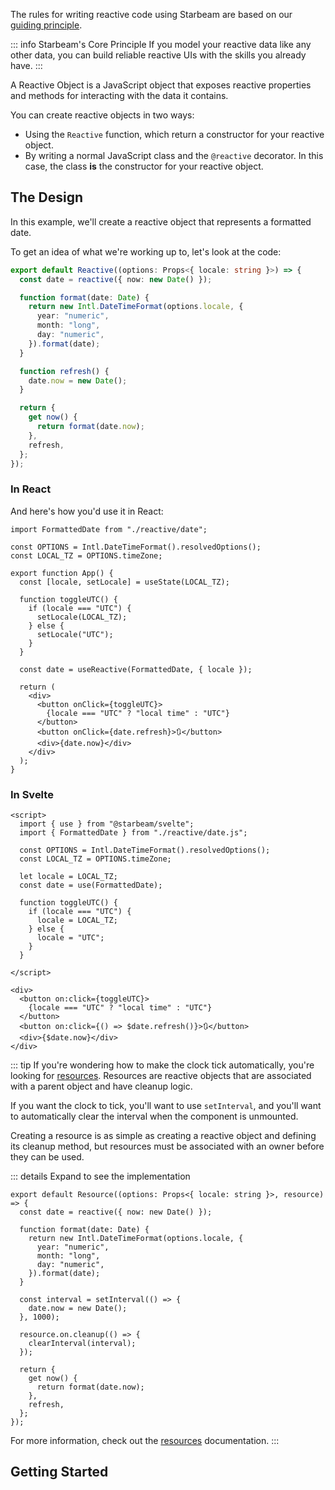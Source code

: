 The rules for writing reactive code using Starbeam are based on our [guiding principle](./principle).

::: info Starbeam's Core Principle
If you model your reactive data like any other data, you can build reliable reactive UIs with the skills you already have.
:::

A Reactive Object is a JavaScript object that exposes reactive properties and methods for interacting with the data it contains.

You can create reactive objects in two ways:

- Using the `Reactive` function, which return a constructor for your reactive object.
- By writing a normal JavaScript class and the `@reactive` decorator. In this case, the class **is** the constructor for your reactive object.

## The Design

In this example, we'll create a reactive object that represents a formatted date.

To get an idea of what we're working up to, let's look at the code:

```ts
export default Reactive((options: Props<{ locale: string }>) => {
  const date = reactive({ now: new Date() });

  function format(date: Date) {
    return new Intl.DateTimeFormat(options.locale, {
      year: "numeric",
      month: "long",
      day: "numeric",
    }).format(date);
  }

  function refresh() {
    date.now = new Date();
  }

  return {
    get now() {
      return format(date.now);
    },
    refresh,
  };
});
```

### In React

And here's how you'd use it in React:

```tsx
import FormattedDate from "./reactive/date";

const OPTIONS = Intl.DateTimeFormat().resolvedOptions();
const LOCAL_TZ = OPTIONS.timeZone;

export function App() {
  const [locale, setLocale] = useState(LOCAL_TZ);

  function toggleUTC() {
    if (locale === "UTC") {
      setLocale(LOCAL_TZ);
    } else {
      setLocale("UTC");
    }
  }

  const date = useReactive(FormattedDate, { locale });

  return (
    <div>
      <button onClick={toggleUTC}>
        {locale === "UTC" ? "local time" : "UTC"}
      </button>
      <button onClick={date.refresh}>🔃</button>
      <div>{date.now}</div>
    </div>
  );
}
```

### In Svelte

```svelte
<script>
  import { use } from "@starbeam/svelte";
  import { FormattedDate } from "./reactive/date.js";

  const OPTIONS = Intl.DateTimeFormat().resolvedOptions();
  const LOCAL_TZ = OPTIONS.timeZone;

  let locale = LOCAL_TZ;
  const date = use(FormattedDate);

  function toggleUTC() {
    if (locale === "UTC") {
      locale = LOCAL_TZ;
    } else {
      locale = "UTC";
    }
  }

</script>

<div>
  <button on:click={toggleUTC}>
    {locale === "UTC" ? "local time" : "UTC"}
  </button>
  <button on:click={() => $date.refresh()}>🔃</button>
  <div>{$date.now}</div>
</div>
```

::: tip
If you're wondering how to make the clock tick automatically, you're looking for [resources](./resources). Resources are reactive objects that are associated with a parent object and have cleanup logic.

If you want the clock to tick, you'll want to use `setInterval`, and you'll want to automatically clear the interval when the component is unmounted.

Creating a resource is as simple as creating a reactive object and defining its cleanup method, but resources must be associated with an owner before they can be used.

::: details Expand to see the implementation

```tsx{1,12-14,16-18}
export default Resource((options: Props<{ locale: string }>, resource) => {
  const date = reactive({ now: new Date() });

  function format(date: Date) {
    return new Intl.DateTimeFormat(options.locale, {
      year: "numeric",
      month: "long",
      day: "numeric",
    }).format(date);
  }

  const interval = setInterval(() => {
    date.now = new Date();
  }, 1000);

  resource.on.cleanup(() => {
    clearInterval(interval);
  });

  return {
    get now() {
      return format(date.now);
    },
    refresh,
  };
});
```

For more information, check out the [resources](./resources) documentation.
:::

## Getting Started
